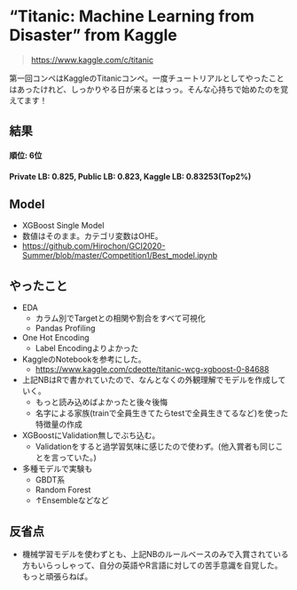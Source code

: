 # “Titanic: Machine Learning from Disaster” from Kaggle
> https://www.kaggle.com/c/titanic

第一回コンペはKaggleのTitanicコンペ。一度チュートリアルとしてやったことはあったけれど、しっかりやる日が来るとはっっ。そんな心持ちで始めたのを覚えてます！

## 結果
#### 順位: 6位
#### Private LB: 0.825, Public LB: 0.823, Kaggle LB: 0.83253(Top2%)

## Model
- XGBoost Single Model
- 数値はそのまま。カテゴリ変数はOHE。
- https://github.com/Hirochon/GCI2020-Summer/blob/master/Competition1/Best_model.ipynb

## やったこと

- EDA
  - カラム別でTargetとの相関や割合をすべて可視化
  - Pandas Profiling
- One Hot Encoding
  - Label Encodingよりよかった
- KaggleのNotebookを参考にした。
  - https://www.kaggle.com/cdeotte/titanic-wcg-xgboost-0-84688
- 上記NBはRで書かれていたので、なんとなくの外観理解でモデルを作成していく。
  - もっと読み込めばよかったと後々後悔
  - 名字による家族(trainで全員生きてたらtestで全員生きてるなど)を使った特徴量の作成
- XGBoostにValidation無しでぶち込む。
  - Validationをすると過学習気味に感じたので使わず。(他入賞者も同じことを言っていた。)
- 多種モデルで実験も
  - GBDT系
  - Random Forest
  - ↑Ensembleなどなど

## 反省点
- 機械学習モデルを使わずとも、上記NBのルールベースのみで入賞されている方もいらっしゃって、自分の英語やR言語に対しての苦手意識を自覚した。もっと頑張らねば。
